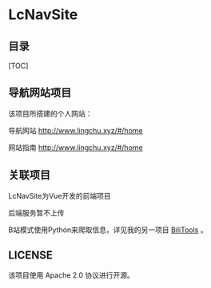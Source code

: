 # LcNavSite

## 目录

[TOC]

## 导航网站项目

该项目所搭建的个人网站：

导航网站 http://www.lingchu.xyz/#/home

网站指南 http://www.lingchu.xyz/#/home



## 关联项目

LcNavSite为Vue开发的前端项目

后端服务暂不上传

B站模式使用Python来爬取信息，详见我的另一项目 [BiliTools](https://github.com/LincZero/BiliTools) 。



## LICENSE

该项目使用 Apache 2.0 协议进行开源。

